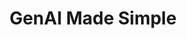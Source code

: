 ---
title: GenAI Made Simple
menu:
  sidebar:
    name: GenAI Made Simple
    identifier: gen_ai
---